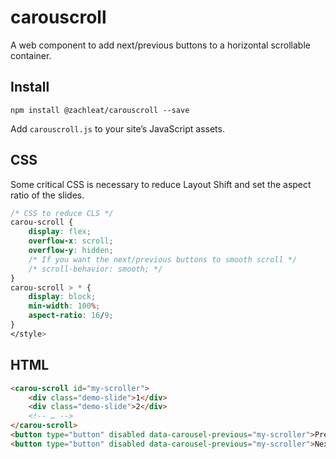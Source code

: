 # carouscroll

A web component to add next/previous buttons to a horizontal scrollable container.

## Install

```
npm install @zachleat/carouscroll --save
```

Add `carouscroll.js` to your site’s JavaScript assets.

## CSS

Some critical CSS is necessary to reduce Layout Shift and set the aspect ratio of the slides.

```css
/* CSS to reduce CLS */
carou-scroll {
	display: flex;
	overflow-x: scroll;
	overflow-y: hidden;
	/* If you want the next/previous buttons to smooth scroll */
	/* scroll-behavior: smooth; */
}
carou-scroll > * {
	display: block;
	min-width: 100%;
	aspect-ratio: 16/9;
}
</style>
```

## HTML

```html
<carou-scroll id="my-scroller">
	<div class="demo-slide">1</div>
	<div class="demo-slide">2</div>
	<!-- … -->
</carou-scroll>
<button type="button" disabled data-carousel-previous="my-scroller">Previous</button>
<button type="button" disabled data-carousel-previous="my-scroller">Next</button>
```
